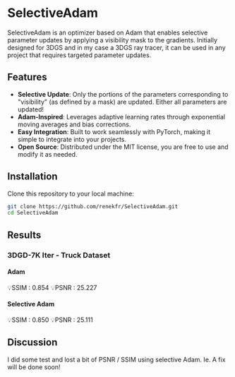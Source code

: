 # SelectiveAdam

SelectiveAdam is an optimizer based on Adam that enables selective parameter updates by applying a visibility mask to the gradients. Initially designed for 3DGS and in my case a 3DGS ray tracer, it can be used in any project that requires targeted parameter updates.

## Features

- **Selective Update**: Only the portions of the parameters corresponding to "visibility" (as defined by a mask) are updated. Either all parameters are updated!
- **Adam-Inspired**: Leverages adaptive learning rates through exponential moving averages and bias corrections.
- **Easy Integration**: Built to work seamlessly with PyTorch, making it simple to integrate into your projects.
- **Open Source**: Distributed under the MIT license, you are free to use and modify it as needed.

## Installation

Clone this repository to your local machine:

```bash
git clone https://github.com/renekfr/SelectiveAdam.git
cd SelectiveAdam
```

## Results
### 3DGD-7K Iter - Truck Dataset
#### Adam
💡SSIM    :  0.854
💡PSNR    : 25.227

#### Selective Adam
💡SSIM    :  0.850
💡PSNR    : 25.111

## Discussion

I did some test and lost a bit of PSNR / SSIM using selective Adam.
Ie. A fix will be done soon! 

